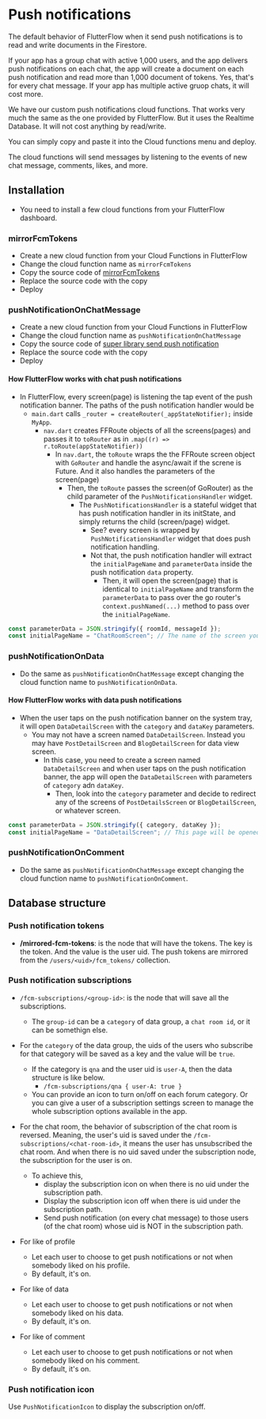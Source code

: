 # Push notifications

The default behavior of FlutterFlow when it send push notifications is to read and write documents in the Firestore.

If your app has a group chat with active 1,000 users, and the app delivers push notifications on each chat, the app will create a document on each push notification and read more than 1,000 document of tokens. Yes, that's for every chat message. If your app has multiple active gruop chats, it will cost more.

We have our custom push notifications cloud functions. That works very much the same as the one provided by FlutterFlow. But it uses the Realtime Database. It will not cost anything by read/write.

You can simply copy and paste it into the Cloud functions menu and deploy.

The cloud functions will send messages by listening to the events of new chat message, comments, likes, and more.




## Installation

- You need to install a few cloud functions from your FlutterFlow dashboard.

### mirrorFcmTokens

- Create a new cloud function from your Cloud Functions in FlutterFlow
- Change the cloud function name as `mirrorFcmTokens`
- Copy the source code of [mirrorFcmTokens](https://raw.githubusercontent.com/thruthesky/super-library-firebase/refs/heads/main/mirror-fcm-tokens/functions/index.js)
- Replace the source code with the copy
- Deploy


### pushNotificationOnChatMessage

- Create a new cloud function from your Cloud Functions in FlutterFlow
- Change the cloud function name as `pushNotificationOnChatMessage`
- Copy the source code of [super library send push notification](https://raw.githubusercontent.com/thruthesky/super-library-firebase/refs/heads/main/send-push-notifications/functions/index.js)
- Replace the source code with the copy
- Deploy


#### How FlutterFlow works with chat push notifications


- In FlutterFlow, every screen(page) is listening the tap event of the push notification banner. The paths of the push notification handler would be
  - `main.dart` calls `_router = createRouter(_appStateNotifier);` inside `MyApp`.
    - `nav.dart` creates FFRoute objects of all the screens(pages) and passes it to `toRouter` as in `.map((r) => r.toRoute(appStateNotifier))`
      - In `nav.dart`, the `toRoute` wraps the the FFRoute screen object with `GoRouter` and handle the async/await if the screne is Future. And it also handles the parameters of the screen(page)
        - Then, the `toRoute` passes the screen(of GoRouter) as the child parameter of the `PushNotificationsHandler` widget.
          - The `PushNotificationsHandler` is a stateful widget that has push notification handler in its initState, and simply returns the child (screen/page) widget.
            - See? every screen is wrapped by `PushNotificationsHandler` widget that does push notification handling.
            - Not that, the push notification handler will extract the `initialPageName` and `parameterData` inside the push notification `data` property.
              - Then, it will open the screen(page) that is identical to `initialPageName` and transform the `parameterData` to pass over the go router's `context.pushNamed(...)` method to pass over the `initialPageName`.



```js
const parameterData = JSON.stringify({ roomId, messageId });
const initialPageName = "ChatRoomScreen"; // The name of the screen you will open.
```


### pushNotificationOnData

- Do the same as `pushNotificationOnChatMessage` except changing the cloud function name to `pushNotificationOnData`.


#### How FlutterFlow works with data push notifications

- When the user taps on the push notification banner on the system tray, it will open `DataDetailScreen` with the `category` and `dataKey` parameters.
  - You may not have a screen named `DataDetailScreen`. Instead you may have `PostDetailScreen` and `BlogDetailScreen` for data view screen.
    - In this case, you need to create a screen named `DataDetailScreen` and when user taps on the push notification banner, the app will open the `DataDetailScreen` with parameters of `category` adn `dataKey`.
      - Then, look into the `category` parameter and decide to redirect any of the screens of `PostDetailsScreen` or `BlogDetailScreen`, or whatever screen.
```js
const parameterData = JSON.stringify({ category, dataKey });
const initialPageName = "DataDetailScreen"; // This page will be opened when the user taps on the push notification banner.
```


### pushNotificationOnComment

- Do the same as `pushNotificationOnChatMessage` except changing the cloud function name to `pushNotificationOnComment`.




## Database structure

### Push notification tokens

- **/mirrored-fcm-tokens**: is the node that will have the tokens. The key is the token. And the value is the user uid. The push tokens are mirrored from the `/users/<uid>/fcm_tokens/` collection.



### Push notification subscriptions

- `/fcm-subscriptions/<group-id>`: is the node that will save all the subscriptions.
  - The `group-id` can be a `category` of data group, a `chat room id`, or it can be somethign else.

- For the `category` of the data group, the uids of the users who subscribe for that category will be saved as a key and the value will be `true`.
  - If the category is `qna` and the user uid is `user-A`, then the data structure is like below.
    - `/fcm-subscriptions/qna { user-A: true }`
  - You can provide an icon to turn on/off on each forum category. Or you can give a user of a subscription settings screen to manage the whole subscription options available in the app.

- For the chat room, the behavior of subscription of the chat room is reversed. Meaning, the user's uid is saved under the `/fcm-subscriptions/<chat-room-id>`, it means the user has unsubscribed the chat room. And when there is no uid saved under the subscription node, the subscription for the user is on.
    - To achieve this,
      - display the subscription icon on when there is no uid under the subscription path.
      - Display the subscription icon off when there is uid under the subscription path.
      - Send push notification (on every chat message) to those users (of the chat room) whose uid is NOT in the subscription path.



- For like of profile
  - Let each user to choose to get push notifications or not when somebody liked on his profile.
  - By default, it's on.


- For like of data
  - Let each user to choose to get push notifications or not when somebody liked on his data.
  - By default, it's on.


- For like of comment
  - Let each user to choose to get push notifications or not when somebody liked on his comment.
  - By default, it's on.


### Push notification icon

Use `PushNotificationIcon` to display the subscription on/off.


